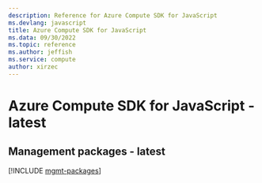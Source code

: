 ```yaml
---
description: Reference for Azure Compute SDK for JavaScript
ms.devlang: javascript
title: Azure Compute SDK for JavaScript
ms.data: 09/30/2022
ms.topic: reference
ms.author: jeffish
ms.service: compute
author: xirzec
---
```

# Azure Compute SDK for JavaScript - latest

## Management packages - latest
[!INCLUDE [mgmt-packages](compute-mgmt-index.md)]